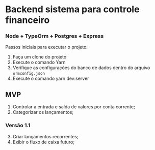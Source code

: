 # Backend sistema para controle financeiro
### Node + TypeOrm + Postgres + Express

Passos iniciais para executar o projeto:

1. Faça um clone do projeto
2. Execute o comando Yarn
3. Verifique as configurações do banco de dados dentro do arquivo `ormconfig.json`
4. Execute o comando yarn dev:server

## MVP
1. Controlar a entrada e saída de valores por conta corrente;
2. Categorizar os lançamentos;

### Versão 1.1
3. Criar lançamentos recorrentes;
4. Exibir o fluxo de caixa futuro;
